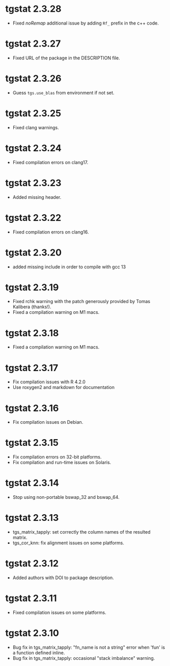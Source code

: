 # tgstat 2.3.28 

* Fixed *noRemap* additional issue by adding `Rf_` prefix in the c++ code.

# tgstat 2.3.27

* Fixed URL of the package in the DESCRIPTION file.

# tgstat 2.3.26

* Guess `tgs.use_blas` from environment if not set.

# tgstat 2.3.25

* Fixed clang warnings.

# tgstat 2.3.24

* Fixed compilation errors on clang17.

# tgstat 2.3.23

* Added missing <memory> header. 

# tgstat 2.3.22

* Fixed compilation errors on clang16.

# tgstat 2.3.20

* added missing <cstdint> include in order to compile with gcc 13

# tgstat 2.3.19 

* Fixed rchk warning with the patch generously provided by Tomas Kalibera (thanks!).
* Fixed a compilation warning on M1 macs.

# tgstat 2.3.18 

* Fixed a compilation warning on M1 macs. 

# tgstat 2.3.17

- Fix compilation issues with R 4.2.0
- Use roxygen2 and markdown for documentation

# tgstat 2.3.16

- Fix compilation issues on Debian.

# tgstat 2.3.15

- Fix compilation errors on 32-bit platforms.
- Fix compilation and run-time issues on Solaris.

# tgstat 2.3.14

- Stop using non-portable bswap_32 and bswap_64.

# tgstat 2.3.13

- tgs_matrix_tapply: set correctly the column names of the resulted matrix.
- tgs_cor_knn: fix alignment issues on some platforms.

# tgstat 2.3.12

- Added authors with DOI to package description.

# tgstat 2.3.11

- Fixed compilation issues on some platforms.

# tgstat 2.3.10

- Bug fix in tgs_matrix_tapply: "fn_name is not a string" error when 'fun' is a function
defined inline.
- Bug fix in tgs_matrix_tapply: occasional "stack imbalance" warning.
